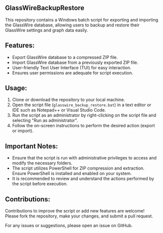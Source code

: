 ## GlassWireBackupRestore

This repository contains a Windows batch script for exporting and importing the GlassWire database, allowing users to backup and restore their GlassWire settings and graph data easily.

## Features:
- Export GlassWire database to a compressed ZIP file.
- Import GlassWire database from a previously exported ZIP file.
- User-friendly Text User Interface (TUI) for easy interaction.
- Ensures user permissions are adequate for script execution.

## Usage:
1. Clone or download the repository to your local machine.
2. Open the script file (`glasswire_backup_restore.bat`) in a text editor or IDE such as Notepad++ or Visual Studio Code.
3. Run the script as an administrator by right-clicking on the script file and selecting "Run as administrator".
4. Follow the on-screen instructions to perform the desired action (export or import).

## Important Notes:
- Ensure that the script is run with administrative privileges to access and modify the necessary folders.
- The script utilizes PowerShell for ZIP compression and extraction. Ensure PowerShell is installed and enabled on your system.
- It is recommended to review and understand the actions performed by the script before execution.

## Contributions:
Contributions to improve the script or add new features are welcome! Please fork the repository, make your changes, and submit a pull request.

For any issues or suggestions, please open an issue on GitHub.

